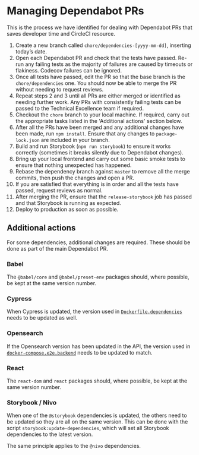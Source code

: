 # Managing Dependabot PRs

This is the process we have identified for dealing with Dependabot PRs that saves developer time and CircleCI resource.

1. Create a new branch called `chore/dependencies-[yyyy-mm-dd]`, inserting today’s date.
2. Open each Dependabot PR and check that the tests have passed. Re-run any failing tests as the majority of failures are caused by timeouts or flakiness. Codecov failures can be ignored.
3. Once all tests have passed, edit the PR so that the base branch is the `chore/dependencies` one. You should now be able to merge the PR without needing to request reviews.
4. Repeat steps 2 and 3 until all PRs are either merged or identified as needing further work. Any PRs with consistently failing tests can be passed to the Technical Excellence team if required.
5. Checkout the `chore` branch to your local machine. If required, carry out the appropriate tasks listed in the 'Additional actions' section below.
6. After all the PRs have been merged and any additional changes have been made, run `npm install`. Ensure that any changes to `package-lock.json` are included in your branch.
7. Build and run Storybook (`npm run storybook`) to ensure it works correctly (sometimes it breaks silently due to Dependabot changes).
8. Bring up your local frontend and carry out some basic smoke tests to ensure that nothing unexpected has happened.
9. Rebase the dependency branch against `master` to remove all the merge commits, then push the changes and open a PR.
10. If you are satisfied that everything is in order and all the tests have passed, request reviews as normal.
11. After merging the PR, ensure that the `release-storybook` job has passed and that Storybook is running as expected.
12. Deploy to production as soon as possible.

## Additional actions

For some dependencies, additional changes are required. These should be done as part of the main Dependabot PR.

### Babel

The `@babel/core` and `@babel/preset-env` packages should, where possible, be kept at the same version number.

### Cypress

When Cypress is updated, the version used in [`Dockerfile.dependencies`](https://github.com/uktrade/data-hub-frontend/blob/master/Dockerfile.dependencies#L69) needs to be updated as well.

### Opensearch

If the Opensearch version has been updated in the API, the version used in [`docker-compose.e2e.backend`](https://github.com/uktrade/data-hub-frontend/blob/master/docker-compose.e2e.backend.yml#L48) needs to be updated to match.

### React

The `react-dom` and `react` packages should, where possible, be kept at the same version number.

### Storybook / Nivo

When one of the `@storybook` dependencies is updated, the others need to be updated so they are all on the same version. This can be done with the script `storybook:update-dependencies`, which will set all Storybook dependencies to the latest version.

The same principle applies to the `@nivo` dependencies.
